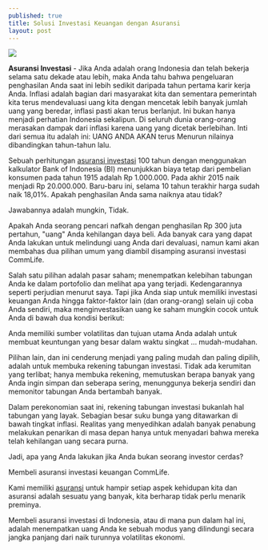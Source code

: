 ```yaml
---
published: true
title: Solusi Investasi Keuangan dengan Asuransi
layout: post
---
```

<img src="http://thumbs.dreamstime.com/z/insurance-icons-over-black-background-vector-illustration-32671427.jpg">

<b>Asuransi Investasi</b> - Jika Anda adalah orang Indonesia dan telah bekerja selama satu dekade atau lebih, maka Anda tahu bahwa pengeluaran penghasilan Anda saat ini lebih sedikit daripada tahun pertama karir kerja Anda. Inflasi adalah bagian dari masyarakat kita dan sementara pemerintah kita terus mendevaluasi uang kita dengan mencetak lebih banyak jumlah uang yang beredar, inflasi pasti akan terus berlanjut. Ini bukan hanya menjadi perhatian Indonesia sekalipun. Di seluruh dunia orang-orang merasakan dampak dari inflasi karena uang yang dicetak berlebihan. Inti dari semua itu adalah ini: UANG ANDA AKAN terus Menurun nilainya dibandingkan tahun-tahun lalu.

Sebuah perhitungan <a href="http://www.commlife.co.id/products/wealth-accumulation/insurance-investment/commlink-and-commlink-premier/">asuransi investasi</a> 100 tahun dengan menggunakan kalkulator Bank of Indonesia (BI) menunjukkan biaya tetap dari pembelian konsumen pada tahun 1915 adalah Rp 1.000.000. Pada akhir 2015 naik menjadi  Rp 20.000.000. Baru-baru ini, selama 10 tahun terakhir harga sudah naik 18,01%. Apakah penghasilan Anda sama naiknya atau tidak?

Jawabannya adalah mungkin, Tidak.

Apakah Anda seorang pencari nafkah dengan penghasilan Rp 300 juta pertahun, "uang" Anda kehilangan daya beli. Ada banyak cara yang dapat Anda lakukan untuk melindungi uang Anda dari devaluasi, namun kami akan membahas dua pilihan umum yang diambil disamping asuransi investasi CommLife.

Salah satu pilihan adalah pasar saham; menempatkan kelebihan tabungan Anda ke dalam portofolio dan melihat apa yang terjadi. Kedengarannya seperti perjudian menurut saya. Tapi jika Anda siap untuk memiliki investasi keuangan Anda hingga faktor-faktor lain (dan orang-orang) selain uji coba Anda sendiri, maka menginvestasikan uang ke saham mungkin cocok untuk Anda di bawah dua kondisi berikut:

Anda memiliki sumber volatilitas dan tujuan utama Anda adalah untuk membuat keuntungan yang besar dalam waktu singkat ... mudah-mudahan.

Pilihan lain, dan ini cenderung menjadi yang paling mudah dan paling dipilih, adalah untuk membuka  rekening tabungan investasi. Tidak ada kerumitan yang terlibat; hanya membuka rekening, memutuskan berapa banyak yang Anda ingin simpan dan seberapa sering, menunggunya bekerja sendiri dan memonitor tabungan Anda bertambah banyak.

Dalam perekonomian saat ini, rekening tabungan investasi bukanlah hal tabungan yang layak. Sebagian besar suku bunga yang ditawarkan di bawah tingkat inflasi. Realitas yang menyedihkan adalah banyak penabung melakukan penarikan di masa depan hanya untuk menyadari bahwa mereka telah kehilangan uang secara purna.

Jadi, apa yang Anda lakukan jika Anda bukan seorang investor cerdas?

Membeli asuransi investasi keuangan CommLife.

Kami memiliki <a href="https://drexfiles.wordpress.com/2016/01/18/alasan-mengapa-pekerja-shift-malam-wajib-punya-asuransi-kesehatan/">asuransi</a> untuk hampir setiap aspek kehidupan kita dan asuransi adalah sesuatu yang banyak, kita berharap tidak perlu menarik preminya.

Membeli asuransi investasi di Indonesia, atau di mana pun dalam hal ini, adalah menempatkan uang Anda ke sebuah modus yang dilindungi secara jangka panjang dari naik turunnya volatilitas ekonomi.